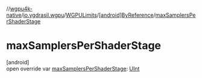 //[wgpu4k-native](../../../../index.md)/[io.ygdrasil.wgpu](../../index.md)/[WGPULimits](../index.md)/[[android]ByReference](index.md)/[maxSamplersPerShaderStage](max-samplers-per-shader-stage.md)

# maxSamplersPerShaderStage

[android]\
open override var [maxSamplersPerShaderStage](max-samplers-per-shader-stage.md): [UInt](https://kotlinlang.org/api/core/kotlin-stdlib/kotlin/-u-int/index.html)